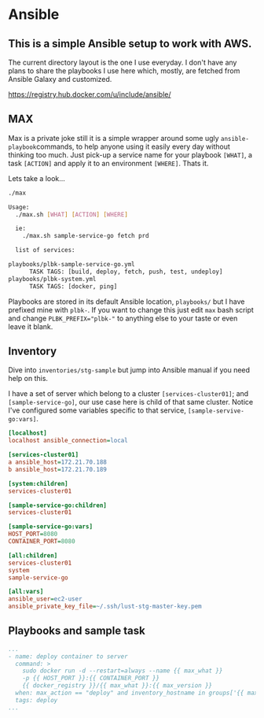 # Ansible

## This is a simple Ansible setup to work with AWS.

The current directory layout is the one I use everyday.
I don't have any plans to share the playbooks I use here which, mostly, 
are fetched from Ansible Galaxy and customized.

https://registry.hub.docker.com/u/include/ansible/

## MAX

Max is a private joke still it is a simple wrapper around some ugly `ansible-playbook`commands, to help anyone using it easily every day without thinking too much. Just pick-up a service name for your playbook ```[WHAT]```, a task ```[ACTION]``` and apply it to an environment ```[WHERE]```. Thats it.

Lets take a look...

```sh
./max

Usage:
  ./max.sh [WHAT] [ACTION] [WHERE]

  ie:
    ./max.sh sample-service-go fetch prd

  list of services:

playbooks/plbk-sample-service-go.yml
      TASK TAGS: [build, deploy, fetch, push, test, undeploy]
playbooks/plbk-system.yml
      TASK TAGS: [docker, ping]
```

Playbooks are stored in its default Ansible location, ```playbooks/``` but I have prefixed mine with ```plbk-```. If you want to change this just edit ```max``` bash script and change ```PLBK_PREFIX="plbk-"``` to anything else to your taste or even leave it blank. 

## Inventory

Dive into ```inventories/stg-sample``` but jump into Ansible manual if you need help on this.

I have a set of server which belong to a cluster ```[services-cluster01]```; and ```[sample-service-go]```, our use case here is child of that same cluster. Notice I've configured some variables specific to that service, ```[sample-servive-go:vars]```.

```ini
[localhost]
localhost ansible_connection=local

[services-cluster01]
a ansible_host=172.21.70.188
b ansible_host=172.21.70.189

[system:children]
services-cluster01

[sample-service-go:children]
services-cluster01

[sample-service-go:vars]
HOST_PORT=8080
CONTAINER_PORT=8080

[all:children]
services-cluster01
system
sample-service-go

[all:vars]
ansible_user=ec2-user
ansible_private_key_file=~/.ssh/lust-stg-master-key.pem
```

## Playbooks and sample task

```yaml
...
- name: deploy container to server
  command: >
    sudo docker run -d --restart=always --name {{ max_what }}
    -p {{ HOST_PORT }}:{{ CONTAINER_PORT }}
    {{ docker_registry }}/{{ max_what }}:{{ max_version }}
  when: max_action == "deploy" and inventory_hostname in groups['{{ max_what }}']
  tags: deploy
...
```
